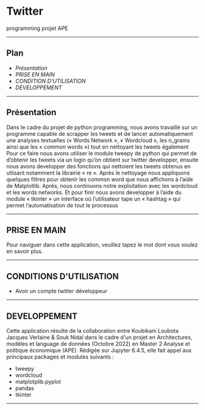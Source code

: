 # Twitter

programming projet APE

-------------------------------
## Plan

 -  *Présentation*
 -  *PRISE EN MAIN*
 -  *CONDITION D'UTILISATION*
 -  *DEVELOPPEMENT*

-------------------------------
## Présentation

Dans le cadre du projet de python programming, nous avons travaillé sur un programme capable de scrapper les tweets et de lancer automatiquement une analyses textuelles (« Words Network », « Wordcloud », les n_grams ainsi que les « common words ») tout en nettoyant les tweets également
Pour ce faire nous avons utiliser le module tweepy de python qui permet de d’obtenir les tweets via un login qu’on obtient sur twitter developper, ensuite nous avons developper des fonctions qui nettoient les tweets obtenus en utlisant notamment la librairie « re ». Après le nettoyage nous appliquons quelques filtres pour obtenir les common word que nous affichons à l’aide de Matplotlib. Après, nous continuons notre exploitation avec les wordcloud et les words networks. Et pour finir nous avons developper à l’aide du module « tkinter » un interface où l’utilisateur tape un « hashtag » qui permet l’automatisation de tout le processus

-------------------------------
## PRISE EN MAIN

Pour naviguer dans cette application, veuillez tapez le mot dont vous voulez en savoir plus.

-------------------------------

## CONDITIONS D'UTILISATION
- Avoir un compte twitter développeur

-------------------------------
## DEVELOPPEMENT
Cette application résulte de la collaboration entre Koubikani Loubota Jacques Verlaine & Souk Nidal dans le cadre d'un projet en Architectures, modèles et language de données (Octobre 2022) en Master 2 Analyse et politique économique (APE). Rédigée sur Jupyter 6.4.5, elle fait appel aux principaux packages et modules suivants :
 - tweepy
 - wordcloud
 - matplotplib.pyplot
 - pandas 
 - tkinter 
-------------------------------
